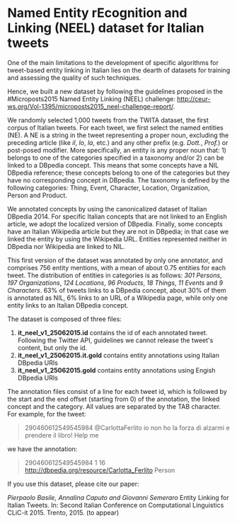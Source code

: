 Named Entity rEcognition and Linking (NEEL) dataset for Italian tweets
======================================================================

One of the main limitations to the development of specific algorithms for tweet-based entity linking in Italian lies on the dearth of datasets for training and assessing the quality of such techniques.

Hence, we built a new dataset by following the guidelines proposed in the \#Microposts2015 Named Entity Linking (NEEL) challenge: http://ceur-ws.org/Vol-1395/microposts2015_neel-challenge-report/.

We randomly selected 1,000 tweets from the TWITA dataset, the first corpus of Italian tweets. For each tweet, we first select the named entities (NE).
A NE is a string in the tweet representing a proper noun, excluding the preceding article (like *il*, *lo*, *la*, etc.) and any other prefix (e.g. *Dott.*, *Prof.*) or post-posed modifier.
More specifically, an entity is any proper noun that: 1) belongs to one of the categories specified in a taxonomy and/or 2) can be linked to a DBpedia concept.
This means that some concepts have a NIL DBpedia reference; these concepts belong to one of the categories but they have no corresponding concept in DBpedia. The taxonomy is defined by the following categories: Thing, Event, Character, Location, Organization, Person and Product.

We annotated concepts by using the canonicalized dataset of Italian DBpedia 2014. For specific Italian concepts that are not linked to an English article, we adopt the localized version of DBpedia.
Finally, some concepts have an Italian Wikipedia article but they are not in DBpedia; in that case we linked the entity by using the Wikipedia URL.
Entities represented neither in DBpedia nor Wikipedia are linked to NIL.

This first version of the dataset was annotated by only one annotator, and comprises 756 entity mentions, with a mean of about 0.75 entities for each tweet. The distribution of entities in categories is as follows: *301 Persons*, *197 Organizations*, *124 Locations*, *96 Products*, *18 Things*, *11 Events* and *9 Characters*.
63% of tweets links to a DBpedia concept, about 30% of them is annotated as NIL, 6% links to an URL of a Wikipedia page, while only one entity links to an Italian DBpedia concept.



The dataset is composed of three files:

1.  **it_neel_v1_25062015.id** contains the id of each annotated tweet. Following the Twitter API, guidelines we cannot release the tweet's content, but only the id.
2.  **it_neel_v1_25062015.it.gold** contains entity annotations using Italian DBpedia URIs
3.  **it_neel_v1_25062015.gold** contains entity annotations using Engish DBpedia URIs


The annotation files consist of a line for each tweet id, which is followed by the start and the end offset (starting from 0) of the annotation, the linked concept and the category.
All values are separated by the TAB character. For example, for the tweet:
>290460612549545984 @CarlottaFerlito io non ho la forza di alzarmi e prendere il libro! Help me

we have the annotation:

>290460612549545984 1 16  http://dbpedia.org/resource/Carlotta_Ferlito	Person

If you use this dataset, please cite our paper:

*Pierpaolo Basile, Annalina Caputo and Giovanni Semeraro* Entity Linking for Italian Tweets. In: Second Italian Conference on Computational Linguistics CLiC-it 2015. Trento, 2015. (to appear)

